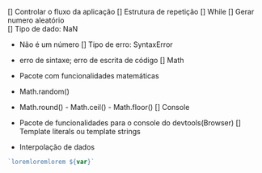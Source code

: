 [] Controlar o fluxo da aplicação 
[] Estrutura de repetição
 [] While
[] Gerar numero aleatório  
[] Tipo de dado: NaN
  - Não é um número
[] Tipo de erro: SyntaxError
  - erro de sintaxe; erro de escrita de código
[] Math
  - Pacote com funcionalidades matemáticas
  - Math.random()
  - Math.round() - Math.ceil() - Math.floor()
[] Console
  - Pacote de funcionalidades para o console do devtools(Browser)
[] Template literals ou template strings

  - Interpolação de dados 
  ```js
  `loremloremlorem ${var}`
  ```